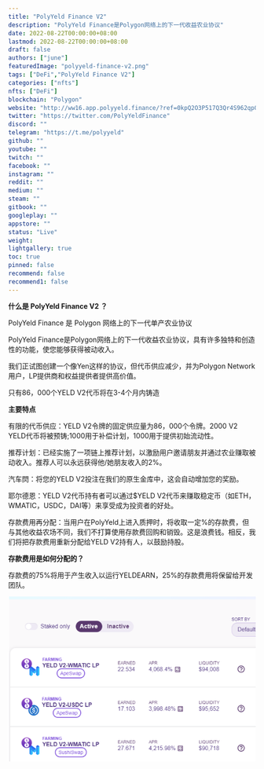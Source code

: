 ```yaml
---
title: "PolyYeld Finance V2"
description: "PolyYeld Finance是Polygon网络上的下一代收益农业协议"
date: 2022-08-22T00:00:00+08:00
lastmod: 2022-08-22T00:00:00+08:00
draft: false
authors: ["june"]
featuredImage: "polyyeld-finance-v2.png"
tags: ["DeFi","PolyYeld Finance V2"]
categories: ["nfts"]
nfts: ["DeFi"]
blockchain: "Polygon"
website: "http://ww16.app.polyyeld.finance/?ref=0kpQ2O3P517Q3Qr4S962qp01700qp57960PQorO5R9&utm_source=DappRadar&utm_medium=deeplink&utm_campaign=visit-website&sub1=20220822-1722-07e3-a531-7b76d95ce2ad"
twitter: "https://twitter.com/PolyYeldFinance"
discord: ""
telegram: "https://t.me/polyyeld"
github: ""
youtube: ""
twitch: ""
facebook: ""
instagram: ""
reddit: ""
medium: ""
steam: ""
gitbook: ""
googleplay: ""
appstore: ""
status: "Live"
weight: 
lightgallery: true
toc: true
pinned: false
recommend: false
recommend1: false
---
```


**什么是 PolyYeld Finance V2 ？**

PolyYeld Finance 是 Polygon 网络上的下一代单产农业协议

PolyYeld Finance是Polygon网络上的下一代收益农业协议，具有许多独特和创造性的功能，使您能够获得被动收入。

我们正试图创建一个像Yen这样的协议，但代币供应减少，并为Polygon Network用户，LP提供商和权益提供者提供高价值。

只有86，000个YELD V2代币将在3-4个月内铸造

**主要特点**

有限的代币供应：YELD V2令牌的固定供应量为86，000个令牌。2000 V2 YELD代币将被预铸;1000用于补偿计划，1000用于提供初始流动性。

推荐计划：已经实施了一项链上推荐计划，以激励用户邀请朋友并通过农业赚取被动收入。推荐人可以永远获得他/她朋友收入的2%。

汽车焛：将您的YELD V2投注在我们的原生金库中，这会自动增加您的奖励。

耶尔德恩：YELD V2代币持有者可以通过$YELD V2代币来赚取稳定币（如ETH，WMATIC，USDC，DAI等）来享受成为投资者的好处。

存款费用再分配：当用户在PolyYeld上进入质押时，将收取一定%的存款费，但与其他收益农场不同，我们不打算使用存款费回购和销毁。这是浪费钱。相反，我们将把存款费用重新分配给YELD V2持有人，以鼓励持股。

**存款费用是如何分配的？**

存款费的75%将用于产生收入以运行YELDEARN，25%的存款费用将保留给开发团队。

![网络上的下一代单产农业协议](24.png)